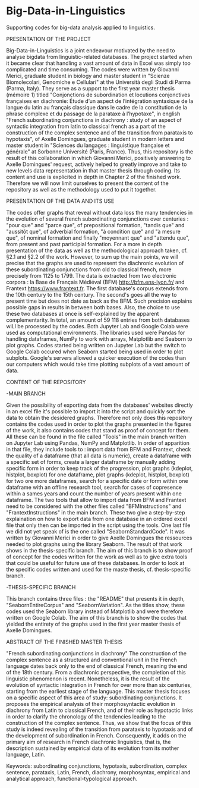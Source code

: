 # Big-Data-in-Linguistics
Supporting codes for big-data analysis applied to linguistics.

PRESENTATION OF THE PROJECT

Big-Data-in-Linguistics is a joint endeavour motivated by the need to analyse bigdata from linguistic-related databases. The project started when it became clear that handling a vast amount of data in Excel was simply too complicated and time consuming. The codes were written by Giovanni Merici, graduate student in biology and master student in "Scienze Biomolecolari, Genomiche e Cellulari" at the Università degli Studi di Parma (Parma, Italy). They serve as a support to the first year master thesis (mémoire 1) titled "Conjonctions de subordination et locutions conjonctives françaises en diachronie: Étude d’un aspect de l’intégration syntaxique de la langue du latin au français classique dans le cadre de la constitution de la phrase complexe et du passage de la parataxe à l’hypotaxe", in english "French subordinating conjunctions in diachrony : study of an aspect of syntactic integration from latin to classical french as a part of the construction of the complex sentence and of the transition from parataxis to hypotaxis", of Axelle Domingues, graduate student in modern letters and master student in "Sciences du langages : linguistique française et générale" at Sorbonne Université (Paris, France). Thus, this repository is the result of this collaboration in which Giovanni Merici, positively answering to Axelle Domingues' request, actively helped to greatly improve and take to new levels data representation in that master thesis through coding. Its content and use is explicited in depth in Chapter 2 of the finished work. Therefore we will now limit ourselves to present the content of the repository as well as the methodology used to put it together. 

PRESENTATION OF THE DATA AND ITS USE

The codes offer graphs that reveal without data loss the many tendencies in the evolution of several french subordinating conjunctions over centuries : "pour que" and "parce que", of prepositional formation, "tandis que" and "aussitôt que", of adverbial formation, "à condition que" and "à mesure que", of nominal formation and finally "moyennant que" and "attendu que", from present and past participial formation.  For a more in depth presentation of the data as well as the methodological approach taken, cf. §2.1 and §2.2 of the work. However, to sum up the main points, we will precise that the graphs are used to represent the diachronic evolution of these subordinating conjunctions from old to classical french, more precisely from 1125 to 1799. The data is extracted from two electronic corpora : la Base de Français Médiéval (BFM) http://bfm.ens-lyon.fr/ and Frantext https://www.frantext.fr. The first database's corpus extends from the 10th century to the 15th century. The second's goes all the way to present time but does not date as back as the BFM. Such precision explains possible gaps in results in between both bases. Also, the choice to use these two databases at once is self-explained by the apparent complementarity. 
In total, an amount of 59 118 entries from both databases wiLl be processed by the codes. Both Jupyter Lab and Google Colab were used as computational environments. The libraries used were Pandas for handling dataframes, NumPy to work with arrays, Matplotlib and Seaborn to plot graphs. Codes started being written on Jupyter Lab but the switch to Google Colab occured when Seaborn started being used in order to plot subplots. Google's servers allowed a quicker execution of the codes than our computers which would take time plotting subplots of a vast amount of data.

CONTENT OF THE REPOSITORY

-MAIN BRANCH

Given the possibility of exporting data from the databases' websites directly in an excel file it's possible to import it into the script and quickly sort the data to obtain the desidered graphs. Therefore not only does this repository contains the codes used in order to plot the graphs presented in the figures of the work, it also contains codes that stand as proof of concept for them. All these can be found in the file called "Tools" in the main branch written on Jupyter Lab using Pandas, NumPy and Matplotlib. In order of apparition in that file, they include tools to : import data from BFM and Frantext, check the quality of a dataframe (that all data is numeric), create a dataframe with a specific set of forms, create a larger dataframe by manually adding specific form in order to keep track of the progression, plot graphs (kdeplot, histplot, boxplot) for one dataframe, plot graphs (kdeplot, histplot, boxplot) for two ore more dataframes, search for a specific date or form within one dataframe with an offline research tool, search for cases of copresence within a sames years and count the number of years present within one dataframe. 
The two tools that allow to import data from BFM and Frantext need to be considered with the other files called "BFMInstructions" and "FrantextInstructions" in the main branch. These two give a step-by-step explaination on how to export data from one database in an ordered excel file that only then can be imported in the script using the tools.
One last file we did not yet speak of is the one called "SeabornStandardCode". It was written by Giovanni Merici in order to give Axelle Domingues the ressources needed to plot graphs using the library Seaborn. The result of that work shows in the thesis-specific branch.
The aim of this branch is to show proof of concept for the codes written for the work as well as to give extra tools that could be useful for future use of these databases. In order to look at the specific codes written and used for the maste thesis, cf. thesis-specific branch.

-THESIS-SPECIFIC BRANCH

This branch contains three files : the "README" that presents it in depth, "SeabornEntireCorpus" and "SeabornVariation". As the titles show, these codes used the Seaborn library instead of Matplotlib and were therefore written on Google Colab. The aim of this branch is to show the codes that yielded the entirety of the graphs used in the first year master thesis of Axelle Domingues.


ABSTRACT OF THE FINISHED MASTER THESIS

"French subordinating conjunctions in diachrony" 
The construction of the complex sentence as a structured and conventional unit in the French language dates back only to the end of classical French, meaning the end of the 18th century. From a diachronic perspective, the completion of this linguistic phenomenon is recent. Nonetheless, it is the result of the evolution of syntactic integration in French for over more than six centuries, starting from the earliest stage of the language. This master thesis focuses on a specific aspect of this area of study: subordinating conjunctions. It proposes the empirical analysis of their morphosyntactic evolution in diachrony from Latin to classical French, and of their role as hypotactic links in order to clarify the chronology of the tendencies leading to the construction of the complex sentence. Thus, we show that the focus of this study is indeed revealing of the transition from parataxis to hypotaxis and of the development of subordination in French. Consequently, it adds on the primary aim of research in French diachronic linguistics, that is, the description sustained by empirical data of its evolution from its mother language, Latin.

Keywords: subordinating conjunctions, hypotaxis, subordination, complex sentence, parataxis, Latin, French, diachrony, morphosyntax, empirical and analytical approach, functional-typological approach.
